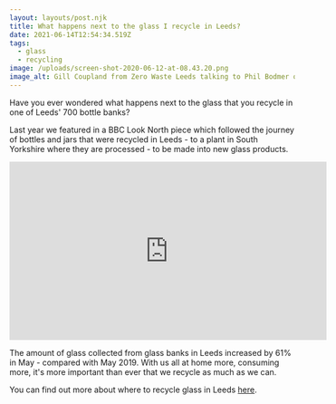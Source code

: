 ```yaml
---
layout: layouts/post.njk
title: What happens next to the glass I recycle in Leeds?
date: 2021-06-14T12:54:34.519Z
tags:
  - glass
  - recycling
image: /uploads/screen-shot-2020-06-12-at-08.43.20.png
image_alt: Gill Coupland from Zero Waste Leeds talking to Phil Bodmer on BBC Look North.
---
```

Have you ever wondered what happens next to the glass that you recycle in one of Leeds' 700 bottle banks?

Last year we featured in a BBC Look North piece which followed the journey of bottles and jars that were recycled in Leeds - to a plant in South Yorkshire where they are processed - to be made into new glass products.

<iframe width="560" height="315" src="https://www.youtube.com/embed/FHQ9O3dR6hQ" frameborder="0" allow="accelerometer; autoplay; encrypted-media; gyroscope; picture-in-picture" allowfullscreen></iframe>

The amount of glass collected from glass banks in Leeds increased by 61% in May - compared with May 2019.  With us all at home more, consuming more, it's more important than ever that we recycle as much as we can.

You can find out more about where to recycle glass in Leeds [here](https://www.zerowasteleeds.org.uk/tips/where-can-i-recycle-my-glass-in-leeds/).